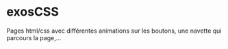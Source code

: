 # exosCSS

Pages html/css avec différentes animations sur les boutons, une navette qui parcours la page,...
